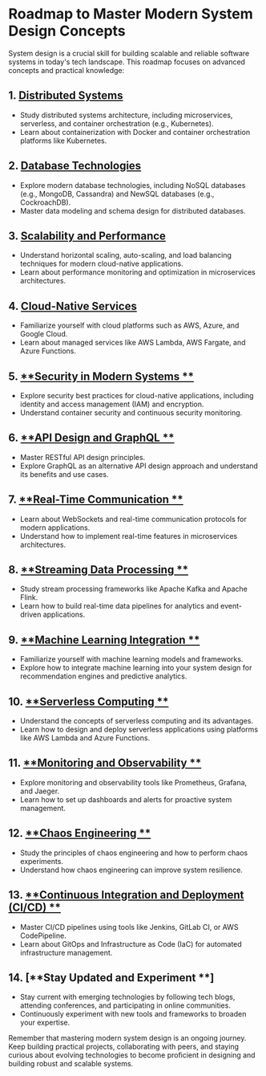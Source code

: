 # Roadmap to Master Modern System Design Concepts

System design is a crucial skill for building scalable and reliable software systems in today's tech landscape. This roadmap focuses on advanced concepts and practical knowledge:

## 1. [**Distributed Systems**](./distributed-systems.md)

   - Study distributed systems architecture, including microservices, serverless, and container orchestration (e.g., Kubernetes).
   - Learn about containerization with Docker and container orchestration platforms like Kubernetes.

## 2. [**Database Technologies**](./database-technologies.md)

   - Explore modern database technologies, including NoSQL databases (e.g., MongoDB, Cassandra) and NewSQL databases (e.g., CockroachDB).
   - Master data modeling and schema design for distributed databases.

## 3. [**Scalability and Performance**](./scalability-and-performance.md)

   - Understand horizontal scaling, auto-scaling, and load balancing techniques for modern cloud-native applications.
   - Learn about performance monitoring and optimization in microservices architectures.

## 4. [**Cloud-Native Services**](./cloud-native-services.md)

   - Familiarize yourself with cloud platforms such as AWS, Azure, and Google Cloud.
   - Learn about managed services like AWS Lambda, AWS Fargate, and Azure Functions.

## 5. [**Security in Modern Systems **](./security-in-modern-systems.md)

   - Explore security best practices for cloud-native applications, including identity and access management (IAM) and encryption.
   - Understand container security and continuous security monitoring.

## 6. [**API Design and GraphQL **](./api-design-and-graphql.md)

   - Master RESTful API design principles.
   - Explore GraphQL as an alternative API design approach and understand its benefits and use cases.

## 7. [**Real-Time Communication **](./real-time-communication.md)

   - Learn about WebSockets and real-time communication protocols for modern applications.
   - Understand how to implement real-time features in microservices architectures.

## 8. [**Streaming Data Processing **](./stream-data-processing.md)

   - Study stream processing frameworks like Apache Kafka and Apache Flink.
   - Learn how to build real-time data pipelines for analytics and event-driven applications.

## 9. [**Machine Learning Integration **](./machine-learning-integration.md)

   - Familiarize yourself with machine learning models and frameworks.
   - Explore how to integrate machine learning into your system design for recommendation engines and predictive analytics.

## 10. [**Serverless Computing **](./serverless-computing.md)

   - Understand the concepts of serverless computing and its advantages.
   - Learn how to design and deploy serverless applications using platforms like AWS Lambda and Azure Functions.

## 11. [**Monitoring and Observability **](./monitoring-observability.md)

   - Explore monitoring and observability tools like Prometheus, Grafana, and Jaeger.
   - Learn how to set up dashboards and alerts for proactive system management.

## 12. [**Chaos Engineering **](./chaos-engineering.md)

   - Study the principles of chaos engineering and how to perform chaos experiments.
   - Understand how chaos engineering can improve system resilience.

## 13. [**Continuous Integration and Deployment (CI/CD) **](./ci-cd.md)

   - Master CI/CD pipelines using tools like Jenkins, GitLab CI, or AWS CodePipeline.
   - Learn about GitOps and Infrastructure as Code (IaC) for automated infrastructure management.

## 14. [**Stay Updated and Experiment **]

   - Stay current with emerging technologies by following tech blogs, attending conferences, and participating in online communities.
   - Continuously experiment with new tools and frameworks to broaden your expertise.

Remember that mastering modern system design is an ongoing journey. Keep building practical projects, collaborating with peers, and staying curious about evolving technologies to become proficient in designing and building robust and scalable systems.
